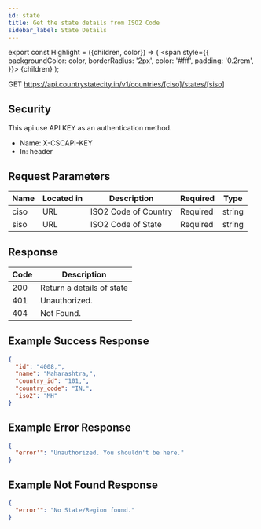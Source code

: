 ```yaml
---
id: state
title: Get the state details from ISO2 Code
sidebar_label: State Details
---
```


export const Highlight = ({children, color}) => (
  <span
    style={{
      backgroundColor: color,
      borderRadius: '2px',
      color: '#fff',
      padding: '0.2rem',
    }}>
    {children}
  </span>
);

<Highlight color="#25c2a0">GET</Highlight> https://api.countrystatecity.in/v1/countries/[ciso]/states/[siso]

## Security
This api use API KEY as an authentication method.
* Name: <Highlight color="#1877F2">X-CSCAPI-KEY</Highlight>
* In: header

## Request Parameters
| Name | Located in | Description | Required | Type |
| ---- | ---------- | ----------- | -------- | ---- |
| ciso | URL | ISO2 Code of Country | <Highlight color="#d73232">Required</Highlight> | string |
| siso | URL | ISO2 Code of State | <Highlight color="#d73232">Required</Highlight> | string |

## Response
| Code | Description |
| ---- | ----------- |
| 200 | Return a details of state |
| 401 | Unauthorized. |
| 404 | Not Found. |

## Example Success Response
```json
{
  "id": "4008,",
  "name": "Maharashtra,",
  "country_id": "101,",
  "country_code": "IN,",
  "iso2": "MH"
}
```

## Example Error Response
```json
{
  "error'": "Unauthorized. You shouldn't be here."
}
```

## Example Not Found Response
```json
{
  "error'": "No State/Region found."
}
```
